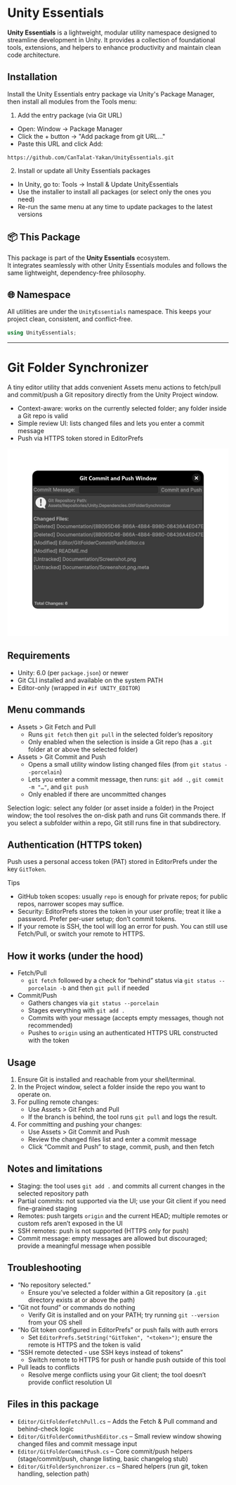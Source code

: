 # Unity Essentials

**Unity Essentials** is a lightweight, modular utility namespace designed to streamline development in Unity.
It provides a collection of foundational tools, extensions, and helpers to enhance productivity and maintain clean code architecture.

## Installation

Install the Unity Essentials entry package via Unity's Package Manager, then install all modules from the Tools menu:

1) Add the entry package (via Git URL)
- Open: Window → Package Manager
- Click the + button → "Add package from git URL…"
- Paste this URL and click Add:

```
https://github.com/CanTalat-Yakan/UnityEssentials.git
```

2) Install or update all Unity Essentials packages
- In Unity, go to: Tools → Install & Update UnityEssentials
- Use the installer to install all packages (or select only the ones you need)
- Re-run the same menu at any time to update packages to the latest versions

## 📦 This Package

This package is part of the **Unity Essentials** ecosystem.  
It integrates seamlessly with other Unity Essentials modules and follows the same lightweight, dependency-free philosophy.

## 🌐 Namespace

All utilities are under the `UnityEssentials` namespace. This keeps your project clean, consistent, and conflict-free.

```csharp
using UnityEssentials;
```

---

# Git Folder Synchronizer

A tiny editor utility that adds convenient Assets menu actions to fetch/pull and commit/push a Git repository directly from the Unity Project window.

- Context-aware: works on the currently selected folder; any folder inside a Git repo is valid
- Simple review UI: lists changed files and lets you enter a commit message
- Push via HTTPS token stored in EditorPrefs

![screenshot](Documentation/Screenshot.png)

## Requirements
- Unity: 6.0 (per `package.json`) or newer
- Git CLI installed and available on the system PATH
- Editor-only (wrapped in `#if UNITY_EDITOR`)

## Menu commands
- Assets > Git Fetch and Pull
  - Runs `git fetch` then `git pull` in the selected folder’s repository
  - Only enabled when the selection is inside a Git repo (has a `.git` folder at or above the selected folder)
- Assets > Git Commit and Push
  - Opens a small utility window listing changed files (from `git status --porcelain`)
  - Lets you enter a commit message, then runs: `git add .`, `git commit -m "…"`, and `git push`
  - Only enabled if there are uncommitted changes

Selection logic: select any folder (or asset inside a folder) in the Project window; the tool resolves the on-disk path and runs Git commands there. If you select a subfolder within a repo, Git still runs fine in that subdirectory.

## Authentication (HTTPS token)
Push uses a personal access token (PAT) stored in EditorPrefs under the key `GitToken`.

Tips
- GitHub token scopes: usually `repo` is enough for private repos; for public repos, narrower scopes may suffice.
- Security: EditorPrefs stores the token in your user profile; treat it like a password. Prefer per-user setup; don’t commit tokens.
- If your remote is SSH, the tool will log an error for push. You can still use Fetch/Pull, or switch your remote to HTTPS.

## How it works (under the hood)
- Fetch/Pull
  - `git fetch` followed by a check for “behind” status via `git status --porcelain -b` and then `git pull` if needed
- Commit/Push
  - Gathers changes via `git status --porcelain`
  - Stages everything with `git add .`
  - Commits with your message (accepts empty messages, though not recommended)
  - Pushes to `origin` using an authenticated HTTPS URL constructed with the token

## Usage
1) Ensure Git is installed and reachable from your shell/terminal.
2) In the Project window, select a folder inside the repo you want to operate on.
3) For pulling remote changes:
   - Use Assets > Git Fetch and Pull
   - If the branch is behind, the tool runs `git pull` and logs the result.
4) For committing and pushing your changes:
   - Use Assets > Git Commit and Push
   - Review the changed files list and enter a commit message
   - Click “Commit and Push” to stage, commit, push, and then fetch

## Notes and limitations
- Staging: the tool uses `git add .` and commits all current changes in the selected repository path
- Partial commits: not supported via the UI; use your Git client if you need fine-grained staging
- Remotes: push targets `origin` and the current HEAD; multiple remotes or custom refs aren’t exposed in the UI
- SSH remotes: push is not supported (HTTPS only for push)
- Commit message: empty messages are allowed but discouraged; provide a meaningful message when possible

## Troubleshooting
- “No repository selected.”
  - Ensure you’ve selected a folder within a Git repository (a `.git` directory exists at or above the path)
- “Git not found” or commands do nothing
  - Verify Git is installed and on your PATH; try running `git --version` from your OS shell
- “No Git token configured in EditorPrefs” or push fails with auth errors
  - Set `EditorPrefs.SetString("GitToken", "<token>")`; ensure the remote is HTTPS and the token is valid
- “SSH remote detected - use SSH keys instead of tokens”
  - Switch remote to HTTPS for push or handle push outside of this tool
- Pull leads to conflicts
  - Resolve merge conflicts using your Git client; the tool doesn’t provide conflict resolution UI

## Files in this package
- `Editor/GitFolderFetchPull.cs` – Adds the Fetch & Pull command and behind-check logic
- `Editor/GitFolderCommitPushEditor.cs` – Small review window showing changed files and commit message input
- `Editor/GitFolderCommitPush.cs` – Core commit/push helpers (stage/commit/push, change listing, basic changelog stub)
- `Editor/GitFolderSynchronizer.cs` – Shared helpers (run git, token handling, selection path)
